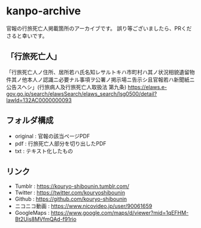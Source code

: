 # kanpo-archive

官報の行旅死亡人掲載箇所のアーカイブです。
誤り等ございましたら、PRくださると幸いです。

## 「行旅死亡人」

「行旅死亡人ノ住所、居所若ハ氏名知レサルトキハ市町村ハ其ノ状況相貌遺留物件其ノ他本人ノ認識ニ必要ナル事項ヲ公署ノ掲示場ニ告示シ且官報若ハ新聞紙ニ公告スヘシ」(行旅病人及行旅死亡人取扱法 第九条)
https://elaws.e-gov.go.jp/search/elawsSearch/elaws_search/lsg0500/detail?lawId=132AC0000000093

## フォルダ構成

* original : 官報の該当ページPDF
* pdf : 行旅死亡人部分を切り出したPDF
* txt : テキスト化したもの

## リンク

* Tumblr : https://kouryo-shibounin.tumblr.com/
* Twitter : https://twitter.com/kouryoshibounin
* Github : https://github.com/kouryo-shibounin
* ニコニコ動画 : https://www.nicovideo.jp/user/90061659
* GoogleMaps : https://www.google.com/maps/d/viewer?mid=1qEFHM-Bt2Uis8MVfmQAd-f91rio

